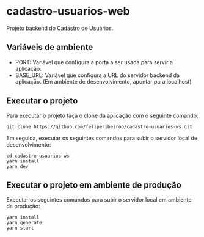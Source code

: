 # cadastro-usuarios-web

Projeto backend do Cadastro de Usuários.

## Variáveis de ambiente
- PORT: Variável que configura a porta a ser usada para servir a aplicação.
- BASE_URL: Variável que configura a URL do servidor backend da aplicação. (Em ambiente de desenvolvimento, apontar para localhost)

## Executar o projeto
Para executar o projeto faça o clone da aplicação com o seguinte comando:
```
git clone https://github.com/feliperibeiroo/cadastro-usuarios-ws.git
```

Em seguida, executar os seguintes comandos para subir o servidor local de desenvolvimento:
```
cd cadastro-usuarios-ws
yarn install
yarn dev
```

## Executar o projeto em ambiente de produção
Executar os seguintes comandos para subir o servidor local em ambiente de produção:
```
yarn install
yarn generate
yarn start
```

